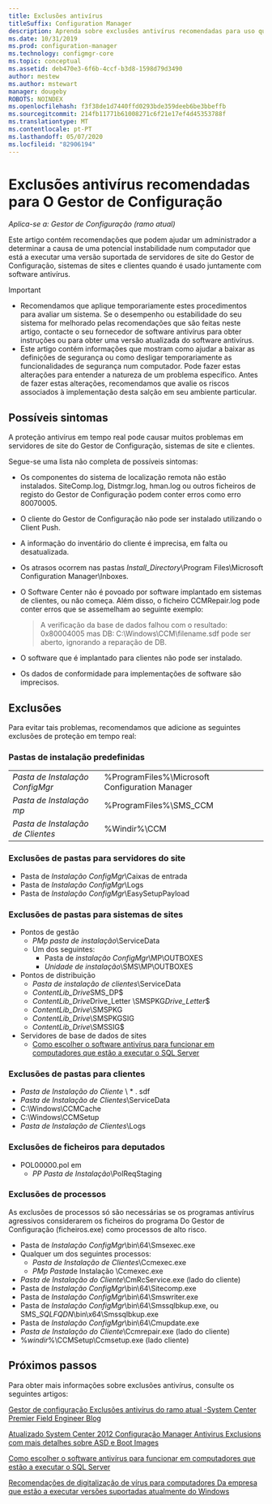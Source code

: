 ```yaml
---
title: Exclusões antivírus
titleSuffix: Configuration Manager
description: Aprenda sobre exclusões antivírus recomendadas para uso quando resolver problemas possíveis.
ms.date: 10/31/2019
ms.prod: configuration-manager
ms.technology: configmgr-core
ms.topic: conceptual
ms.assetid: deb470e3-6f6b-4ccf-b3d8-1598d79d3490
author: mestew
ms.author: mstewart
manager: dougeby
ROBOTS: NOINDEX
ms.openlocfilehash: f3f38de1d7440ffd0293bde359deeb6be3bbeffb
ms.sourcegitcommit: 214fb11771b61008271c6f21e17ef4d45353788f
ms.translationtype: MT
ms.contentlocale: pt-PT
ms.lasthandoff: 05/07/2020
ms.locfileid: "82906194"
---
```

# <a name="recommended-antivirus-exclusions-for-configuration-manager"></a>Exclusões antivírus recomendadas para O Gestor de Configuração

*Aplica-se a: Gestor de Configuração (ramo atual)*

Este artigo contém recomendações que podem ajudar um administrador a determinar a causa de uma potencial instabilidade num computador que está a executar uma versão suportada de servidores de site do Gestor de Configuração, sistemas de sites e clientes quando é usado juntamente com software antivírus.

> [!IMPORTANT]
>
> - Recomendamos que aplique temporariamente estes procedimentos para avaliar um sistema. Se o desempenho ou estabilidade do seu sistema for melhorado pelas recomendações que são feitas neste artigo, contacte o seu fornecedor de software antivírus para obter instruções ou para obter uma versão atualizada do software antivírus.
> - Este artigo contém informações que mostram como ajudar a baixar as definições de segurança ou como desligar temporariamente as funcionalidades de segurança num computador. Pode fazer estas alterações para entender a natureza de um problema específico. Antes de fazer estas alterações, recomendamos que avalie os riscos associados à implementação desta salção em seu ambiente particular.

## <a name="possible-symptoms"></a>Possíveis sintomas 

A proteção antivírus em tempo real pode causar muitos problemas em servidores de site do Gestor de Configuração, sistemas de site e clientes.

Segue-se uma lista não completa de possíveis sintomas:

- Os componentes do sistema de localização remota não estão instalados. SiteComp.log, Distmgr.log, hman.log ou outros ficheiros de registo do Gestor de Configuração podem conter erros como erro 80070005.
- O cliente do Gestor de Configuração não pode ser instalado utilizando o Client Push.
- A informação do inventário do cliente é imprecisa, em falta ou desatualizada.
- Os atrasos ocorrem nas pastas *Install_Directory*\Program Files\Microsoft Configuration Manager\Inboxes.
- O Software Center não é povoado por software implantado em sistemas de clientes, ou não começa. Além disso, o ficheiro CCMRepair.log pode conter erros que se assemelham ao seguinte exemplo:

  > A verificação da base de dados falhou com o resultado: 0x80004005 mas DB: C:\Windows\CCM\filename.sdf pode ser aberto, ignorando a reparação de DB.

- O software que é implantado para clientes não pode ser instalado.
- Os dados de conformidade para implementações de software são imprecisos.

## <a name="exclusions"></a>Exclusões

Para evitar tais problemas, recomendamos que adicione as seguintes exclusões de proteção em tempo real:

### <a name="default-installation-folders"></a>Pastas de instalação predefinidas

|  |  |
| - | - |
|*Pasta de Instalação ConfigMgr*  |  %ProgramFiles%\Microsoft Configuration Manager  |  
|*Pasta de Instalação mp*  |%ProgramFiles%\SMS_CCM  |  
|*Pasta de Instalação de Clientes*  |%Windir%\CCM  |  

### <a name="folder-exclusions-for-site-servers"></a>Exclusões de pastas para servidores do site

- Pasta de *Instalação ConfigMgr*\Caixas de entrada
- Pasta de *Instalação ConfigMgr*\Logs
- Pasta de *Instalação ConfigMgr*\EasySetupPayload

### <a name="folder-exclusions-for-site-systems"></a>Exclusões de pastas para sistemas de sites

- Pontos de gestão
  - *PMp pasta de instalação*\ServiceData
  - Um dos seguintes:
    - Pasta de *instalação ConfigMgr*\MP\OUTBOXES
    - *Unidade de instalação*\SMS\MP\OUTBOXES
- Pontos de distribuição
  - *Pasta de instalação de clientes*\ServiceData
  - *ContentLib_Drive*SMS_DP$
  - *ContentLib_Drive*Drive_Letter \SMSPKG*Drive_Letter*$
  - *ContentLib_Drive*\SMSPKG
  - *ContentLib_Drive*\SMSPKGSIG
  - *ContentLib_Drive*\SMSSIG$
- Servidores de base de dados de sites
  - [Como escolher o software antivírus para funcionar em computadores que estão a executar o SQL Server](https://support.microsoft.com/en-us/help/309422)

### <a name="folder-exclusions-for-clients"></a>Exclusões de pastas para clientes

- *Pasta de Instalação do Cliente* \\ \* . sdf
- *Pasta de Instalação de Clientes*\ServiceData
- C:\Windows\CCMCache
- C:\Windows\CCMSetup
- *Pasta de Instalação de Clientes*\Logs

### <a name="file-exclusions-for-mps"></a>Exclusões de ficheiros para deputados

- POL00000.pol em
  - *PP Pasta de Instalação*\PolReqStaging

### <a name="process-exclusions"></a>Exclusões de processos

As exclusões de processos só são necessárias se os programas antivírus agressivos considerarem os ficheiros do programa Do Gestor de Configuração (ficheiros.exe) como processos de alto risco.

- Pasta de *Instalação ConfigMgr*\bin\64\Smsexec.exe
- Qualquer um dos seguintes processos:
  - *Pasta de Instalação de Clientes*\Ccmexec.exe
  - *PMp Pasta*de Instalação \Ccmexec.exe
- *Pasta de Instalação do Cliente*\CmRcService.exe (lado do cliente)
- Pasta de *Instalação ConfigMgr*\bin\64\Sitecomp.exe
- Pasta de *Instalação ConfigMgr*\bin\64\Smswriter.exe
- Pasta de *Instalação ConfigMgr*\bin\64\Smssqlbkup.exe, ou SMS_*SQLFQDN*\bin\x64\Smssqlbkup.exe
- Pasta de *Instalação ConfigMgr*\bin\64\Cmupdate.exe
- *Pasta de Instalação do Cliente*\Ccmrepair.exe (lado do cliente)
- %*windir*%\CCMSetup\Ccmsetup.exe (lado cliente)

## <a name="next-steps"></a>Próximos passos

Para obter mais informações sobre exclusões antivírus, consulte os seguintes artigos:

[Gestor de configuração Exclusões antivírus do ramo atual -System Center Premier Field Engineer Blog](https://techcommunity.microsoft.com/t5/core-infrastructure-and-security/configuration-manager-current-branch-antivirus-exclusions/ba-p/884831)

[Atualizado System Center 2012 Configuração Manager Antivirus Exclusions com mais detalhes sobre ASD e Boot Images](https://techcommunity.microsoft.com/t5/core-infrastructure-and-security/updated-system-center-2012-configuration-manager-antivirus/ba-p/884371)

[Como escolher o software antivírus para funcionar em computadores que estão a executar o SQL Server](https://support.microsoft.com/help/309422/how-to-choose-antivirus-software-to-run-on-computers-that-are-running-sql-server)

[Recomendações de digitalização de vírus para computadores Da empresa que estão a executar versões suportadas atualmente do Windows](https://support.microsoft.com/help/822158/virus-scanning-recommendations-for-enterprise-computers-that-are-running-currently-supported-versions-of-windows)
